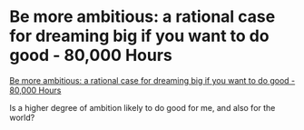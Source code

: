 # Be more ambitious: a rational case for dreaming big if you want to do good - 80,000 Hours
[Be more ambitious: a rational case for dreaming big if you want to do good - 80,000 Hours](https://80000hours.org/articles/be-more-ambitious/?source=email&uni_id=0&utm_source=80%2C000+Hours+mailing+list&utm_campaign=e6e7c65016-RESEARCHNEWSLETTER_MAY_2021_COPY_01&utm_medium=email&utm_term=0_43bc1ae55c-e6e7c65016-352142737)

Is a higher degree of ambition likely to do good for me, and also for the world?

<!-- #Readable -->

<!-- {BearID:DC5F9883-ED32-4DEB-B15F-683C83AB2D16-19492-000001E7C30C6E21} -->
